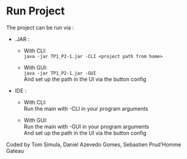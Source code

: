 # Run Project
The project can be run via :  

 * .JAR :
   * With CLI:  
    `java -jar TP1_P2-1.jar -CLI <project path from home>`

   * With GUI:  
    `java -jar TP1_P2-1.jar -GUI`  
    And set up the path in the UI via the button config  

 * IDE :
   * With CLI:  
    Run the main with -CLI <project path from home> in your program arguments

   * With GUI:  
    Run the main with -GUI in your program arguments  
    And set up the path in the UI via the button config  

Coded by Tom Simula, Daniel Azevedo Gomes, Sebastien Prud’Homme Gateau

